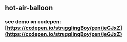## hot-air-balloon
### see demo on codepen: [https://codepen.io/strugglingBoy/pen/jeGJxZ](https://codepen.io/strugglingBoy/pen/jeGJxZ)